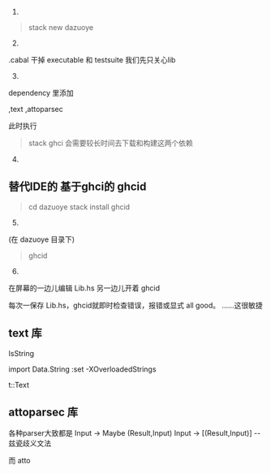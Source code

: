 1.
> stack new dazuoye

2.
.cabal 干掉 executable 和 testsuite
我们先只关心lib

3.
dependency 里添加

,text
,attoparsec

此时执行
> stack ghci
会需要较长时间去下载和构建这两个依赖

4.
## 替代IDE的 基于ghci的 ghcid

> cd dazuoye
> stack install ghcid

5. 
(在 dazuoye 目录下)
> ghcid

6. 
在屏幕的一边儿编辑 Lib.hs
另一边儿开着 ghcid

每次一保存 Lib.hs，ghcid就即时检查错误，报错或显式 all good。
……这很敏捷

## text 库


IsString

import Data.String
:set -XOverloadedStrings

t::Text


## attoparsec 库

各种parser大致都是
Input -> Maybe (Result,Input)
Input -> [(Result,Input)] -- 兹瓷歧义文法

而 atto

